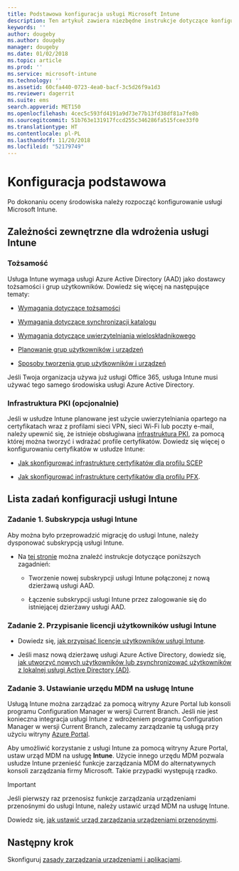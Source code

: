 ```yaml
---
title: Podstawowa konfiguracja usługi Microsoft Intune
description: Ten artykuł zawiera niezbędne instrukcje dotyczące konfigurowania usługi Microsoft Intune.
keywords: ''
author: dougeby
ms.author: dougeby
manager: dougeby
ms.date: 01/02/2018
ms.topic: article
ms.prod: ''
ms.service: microsoft-intune
ms.technology: ''
ms.assetid: 60cfa440-0723-4ea0-bacf-3c5d26f9a1d3
ms.reviewer: dagerrit
ms.suite: ems
search.appverid: MET150
ms.openlocfilehash: 4cec5c593fd4191a9d73e77b13fd38df81a7fe8b
ms.sourcegitcommit: 51b763e131917fccd255c346286fa515fcee33f0
ms.translationtype: HT
ms.contentlocale: pl-PL
ms.lasthandoff: 11/20/2018
ms.locfileid: "52179749"
---
```

# <a name="basic-setup"></a>Konfiguracja podstawowa

Po dokonaniu oceny środowiska należy rozpocząć konfigurowanie usługi Microsoft Intune.

## <a name="external-dependencies-for-an-intune-deployment"></a>Zależności zewnętrzne dla wdrożenia usługi Intune

### <a name="identity"></a>Tożsamość

Usługa Intune wymaga usługi Azure Active Directory (AAD) jako dostawcy tożsamości i grup użytkowników. Dowiedz się więcej na następujące tematy:

-  [Wymagania dotyczące tożsamości](https://docs.microsoft.com/active-directory/active-directory-hybrid-identity-design-considerations-overview#design-considerations-overview)

-   [Wymagania dotyczące synchronizacji katalogu](https://docs.microsoft.com/active-directory/active-directory-hybrid-identity-design-considerations-directory-sync-requirements)

-   [Wymagania dotyczące uwierzytelniania wieloskładnikowego](https://docs.microsoft.com/active-directory/active-directory-hybrid-identity-design-considerations-multifactor-auth-requirements)

-   [Planowanie grup użytkowników i urządzeń](users-add.md)

-   [Sposoby tworzenia grup użytkowników i urządzeń](groups-get-started.md)

Jeśli Twoja organizacja używa już usługi Office 365, usługa Intune musi używać tego samego środowiska usługi Azure Active Directory.

### <a name="pki-optional"></a>Infrastruktura PKI (opcjonalnie)

Jeśli w usłudze Intune planowane jest użycie uwierzytelniania opartego na certyfikatach wraz z profilami sieci VPN, sieci Wi-Fi lub poczty e-mail, należy upewnić się, że istnieje obsługiwana [infrastruktura PKI](certificates-configure.md), za pomocą której można tworzyć i wdrażać profile certyfikatów. Dowiedz się więcej o konfigurowaniu certyfikatów w usłudze Intune:

-   [Jak skonfigurować infrastrukturę certyfikatów dla profilu SCEP](/intune/certificates-scep-configure)

-   [Jak skonfigurować infrastrukturę certyfikatów dla profilu PFX](/intune/certficates-pfx-configure).


## <a name="task-list-for-an-intune-setup"></a>Lista zadań konfiguracji usługi Intune

### <a name="task-1-intune-subscription"></a>Zadanie 1. Subskrypcja usługi Intune

Aby można było przeprowadzić migrację do usługi Intune, należy dysponować subskrypcją usługi Intune.

-   Na [tej stronie](https://portal.office.com/Signup/Signup.aspx?OfferId=40BE278A-DFD1-470a-9EF7-9F2596EA7FF9&dl=INTUNE_A&ali=1#0) można znaleźć instrukcje dotyczące poniższych zagadnień:

    -   Tworzenie nowej subskrypcji usługi Intune połączonej z nową dzierżawą usługi AAD.

    -   Łączenie subskrypcji usługi Intune przez zalogowanie się do istniejącej dzierżawy usługi AAD.

### <a name="task-2-assign-intune-user-licenses"></a>Zadanie 2. Przypisanie licencji użytkowników usługi Intune

-   Dowiedz się, [jak przypisać licencje użytkowników usługi Intune](licenses-assign.md).

-   Jeśli masz nową dzierżawę usługi Azure Active Directory, dowiedz się, [jak utworzyć nowych użytkowników lub zsynchronizować użytkowników z lokalnej usługi Active Directory (AD)](https://docs.microsoft.com/azure/active-directory/connect/active-directory-aadconnect).

### <a name="task-3-set-your-mdm-authority-to-intune"></a>Zadanie 3. Ustawianie urzędu MDM na usługę Intune

Usługą Intune można zarządzać za pomocą witryny Azure Portal lub konsoli programu Configuration Manager w wersji Current Branch. Jeśli nie jest konieczna integracja usługi Intune z wdrożeniem programu Configuration Manager w wersji Current Branch, zalecamy zarządzanie tą usługą przy użyciu witryny [Azure Portal](https://portal.azure.com).

Aby umożliwić korzystanie z usługi Intune za pomocą witryny Azure Portal, ustaw urząd MDM na usługę **Intune**. Użycie innego urzędu MDM pozwala usłudze Intune przenieść funkcje zarządzania MDM do alternatywnych konsoli zarządzania firmy Microsoft. Takie przypadki występują rzadko.

> [!IMPORTANT]
> Jeśli pierwszy raz przenosisz funkcje zarządzania urządzeniami przenośnymi do usługi Intune, należy ustawić urząd MDM na usługę Intune.

Dowiedz się, [jak ustawić urząd zarządzania urządzeniami przenośnymi](mdm-authority-set.md).

## <a name="next-step"></a>Następny krok

Skonfiguruj [zasady zarządzania urządzeniami i aplikacjami](migration-guide-configure-policies.md).
